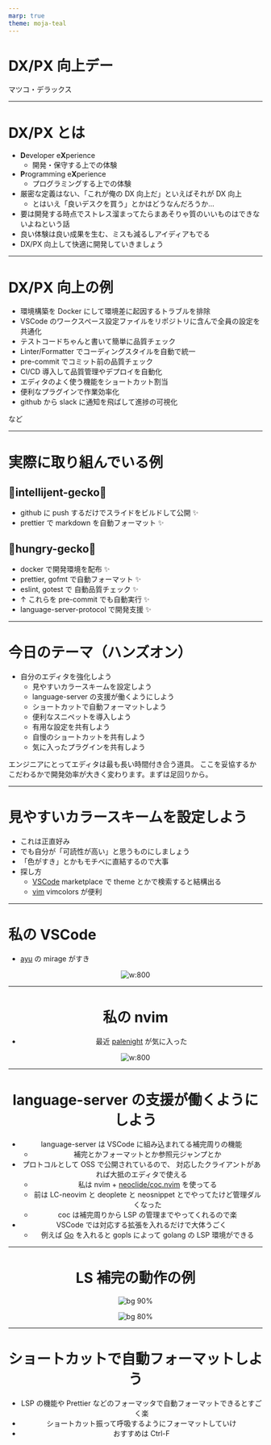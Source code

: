 ```yaml
---
marp: true
theme: moja-teal
---
```


<!-- _class: cover -->

# DX/PX 向上デー

マツコ・デラックス

---

# DX/PX とは

- **D**eveloper e**X**perience
  - 開発・保守する上での体験
- **P**rogramming e**X**perience
  - プログラミングする上での体験
- 厳密な定義はない、「これが俺の DX 向上だ」といえばそれが DX 向上
  - とはいえ「良いデスクを買う」とかはどうなんだろうか...
- 要は開発する時点でストレス溜まってたらまあそりゃ質のいいものはできないよねという話
- 良い体験は良い成果を生む、ミスも減るしアイディアもでる
- DX/PX 向上して快適に開発していきましょう

---

# DX/PX 向上の例

- 環境構築を Docker にして環境差に起因するトラブルを排除
- VSCode のワークスペース設定ファイルをリポジトリに含んで全員の設定を共通化
- テストコードちゃんと書いて簡単に品質チェック
- Linter/Formatter でコーディングスタイルを自動で統一
- pre-commit でコミット前の品質チェック
- CI/CD 導入して品質管理やデプロイを自動化
- エディタのよく使う機能をショートカット割当
- 便利なプラグインで作業効率化
- github から slack に通知を飛ばして進捗の可視化

など

---

# 実際に取り組んでいる例

## 🦎intellijent-gecko🦎

- github に push するだけでスライドをビルドして公開 ✨
- prettier で markdown を自動フォーマット ✨

## 🦎hungry-gecko🦎

- docker で開発環境を配布 ✨
- prettier, gofmt で自動フォーマット ✨
- eslint, gotest で 自動品質チェック ✨
- ↑ これらを pre-commit でも自動実行 ✨
- language-server-protocol で開発支援 ✨

---

# 今日のテーマ（ハンズオン）

- 自分のエディタを強化しよう
  - 見やすいカラースキームを設定しよう
  - language-server の支援が働くようにしよう
  - ショートカットで自動フォーマットしよう
  - 便利なスニペットを導入しよう
  - 有用な設定を共有しよう
  - 自慢のショートカットを共有しよう
  - 気に入ったプラグインを共有しよう

エンジニアにとってエディタは最も長い時間付き合う道具。
ここを妥協するかこだわるかで開発効率が大きく変わります。まずは足回りから。

---

# 見やすいカラースキームを設定しよう

- これは正直好み
- でも自分が「可読性が高い」と思うものにしましょう
- 「色がすき」とかもモチベに直結するので大事
- 探し方
  - [VSCode](https://marketplace.visualstudio.com/search?target=VSCode&category=Themes&sortBy=Installs) marketplace で theme とかで検索すると結構出る
  - [vim](http://vimcolors.com/) vimcolors が便利

---

# 私の VSCode

- [ayu](https://marketplace.visualstudio.com/items?itemName=teabyii.ayu) の mirage がすき

<div style="text-align: center">

![w:800](https://user-images.githubusercontent.com/34061817/89371118-64008300-d71d-11ea-8a6a-d4a694807664.png)

<div>

---

# 私の nvim

- 最近 [palenight](https://github.com/drewtempelmeyer/palenight.vim) が気に入った

<div style="text-align: center">

![w:800](https://user-images.githubusercontent.com/34061817/89371334-091b5b80-d71e-11ea-8667-5adebeebfb4b.png)

<div>

---

# language-server の支援が働くようにしよう

- language-server は VSCode に組み込まれてる補完周りの機能
  - 補完とかフォーマットとか参照元ジャンプとか
- プロトコルとして OSS で公開されているので、
  対応したクライアントがあれば大抵のエディタで使える
  - 私は nvim + [neoclide/coc.nvim](https://github.com/neoclide/coc.nvim) を使ってる
  - 前は LC-neovim と deoplete と neosnippet とでやってたけど管理ダルくなった
  - coc は補完周りから LSP の管理までやってくれるので楽
- VSCode では対応する拡張を入れるだけで大体うごく
  - 例えば [Go](https://marketplace.visualstudio.com/items?itemName=golang.Go) を入れると gopls によって golang の LSP 環境ができる

---

# LS 補完の動作の例

![bg 90%](https://user-images.githubusercontent.com/34061817/89371642-dd4ca580-d71e-11ea-9061-110aaef345f4.png)

![bg 80%](https://user-images.githubusercontent.com/34061817/89371799-564bfd00-d71f-11ea-8b17-8164b7a7219e.png)

---

# ショートカットで自動フォーマットしよう

- LSP の機能や Prettier などのフォーマッタで自動フォーマットできるとすごく楽
- ショートカット振って呼吸するようにフォーマットしていけ
- おすすめは Ctrl-F
